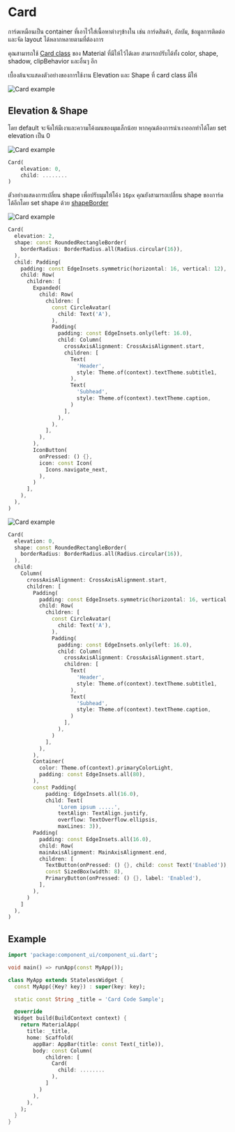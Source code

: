 # Card
การ์ดเหมือนเป็น container ที่เอาไว้ใส่เนื้อหาต่างๆข้างใน เช่น การ์ดสินค้า, อัลบัม, ข้อมูลการติดต่อ และจัด layout ได้หลากหลายตามที่ต้องการ

คุณสามารถใช้ [Card class](https://api.flutter.dev/flutter/material/Card-class.html) ของ Material ที่มีให้ไว้ได้เลย สามารถปรับได้ทั้ง color, shape, shadow, clipBehavior และอื่นๆ อีก

เบื้องต้นจะแสดงตัวอย่างของการใช้งาน Elevation และ Shape ที่ card class มีให้

![Card example](/img/docs/core-components/card/card.png)


## Elevation & Shape
โดย default จะจัดให้มีเงาและความโค้งมนของมุมเล็กน้อย
หากคุณต้องการนำเงาออกทำได้โดย set elevation เป็น 0

![Card example](/img/docs/core-components/card/card-elevation.png)

```dart
Card(
    elevation: 0,
    child: ........
)
```

ตัวอย่างแสดงการเปลี่ยน shape เพื่อปรับมุมให้โค้ง `16px` คุณยังสามารถเปลี่ยน shape ของการ์ดได้อีกโดย set shape ด้วย [shapeBorder](https://api.flutter.dev/flutter/painting/ShapeBorder-class.html)

![Card example](/img/docs/core-components/card/example-card-1.png)

```dart
Card(
  elevation: 2,
  shape: const RoundedRectangleBorder(
    borderRadius: BorderRadius.all(Radius.circular(16)),
  ),
  child: Padding(
    padding: const EdgeInsets.symmetric(horizontal: 16, vertical: 12),
    child: Row(
      children: [
        Expanded(
          child: Row(
            children: [
              const CircleAvatar(
                child: Text('A'),
              ),
              Padding(
                padding: const EdgeInsets.only(left: 16.0),
                child: Column(
                  crossAxisAlignment: CrossAxisAlignment.start,
                  children: [
                    Text(
                      'Header',
                      style: Theme.of(context).textTheme.subtitle1,
                    ),
                    Text(
                      'Subhead',
                      style: Theme.of(context).textTheme.caption,
                    )
                  ],
                ),
              ),
            ],
          ),
        ),
        IconButton(
          onPressed: () {},
          icon: const Icon(
            Icons.navigate_next,
          ),
        )
      ],
    ),
  ),
)
```

![Card example](/img/docs/core-components/card/example-card-2.png)

```dart
Card(
  elevation: 0,
  shape: const RoundedRectangleBorder(
    borderRadius: BorderRadius.all(Radius.circular(16)),
  ),
  child:
    Column(
      crossAxisAlignment: CrossAxisAlignment.start,
      children: [
        Padding(
          padding: const EdgeInsets.symmetric(horizontal: 16, vertical: 12),
          child: Row(
            children: [
              const CircleAvatar(
                child: Text('A'),
              ),
              Padding(
                padding: const EdgeInsets.only(left: 16.0),
                child: Column(
                  crossAxisAlignment: CrossAxisAlignment.start,
                  children: [
                    Text(
                      'Header',
                      style: Theme.of(context).textTheme.subtitle1,
                    ),
                    Text(
                      'Subhead',
                      style: Theme.of(context).textTheme.caption,
                    )
                  ],
                ),
              )
            ],
          ),
        ),
        Container(
          color: Theme.of(context).primaryColorLight,
          padding: const EdgeInsets.all(80),
        ),
        const Padding(
            padding: EdgeInsets.all(16.0),
            child: Text(
                'Lorem ipsum .....',
                textAlign: TextAlign.justify,
                overflow: TextOverflow.ellipsis,
                maxLines: 3)),
        Padding(
          padding: const EdgeInsets.all(16.0),
          child: Row(
          mainAxisAlignment: MainAxisAlignment.end,
          children: [
            TextButton(onPressed: () {}, child: const Text('Enabled')),
            const SizedBox(width: 8),
            PrimaryButton(onPressed: () {}, label: 'Enabled'),
          ],
        ),
      )
    ]
  ),
)
```

## Example

```dart
import 'package:component_ui/component_ui.dart';

void main() => runApp(const MyApp());

class MyApp extends StatelessWidget {
  const MyApp({Key? key}) : super(key: key);

  static const String _title = 'Card Code Sample';

  @override
  Widget build(BuildContext context) {
    return MaterialApp(
      title: _title,
      home: Scaffold(
        appBar: AppBar(title: const Text(_title)),
        body: const Column(
            children: [
              Card(
                child: ........
              ),
            ]
          )
        ),
      ),
    );
  }
}
```
